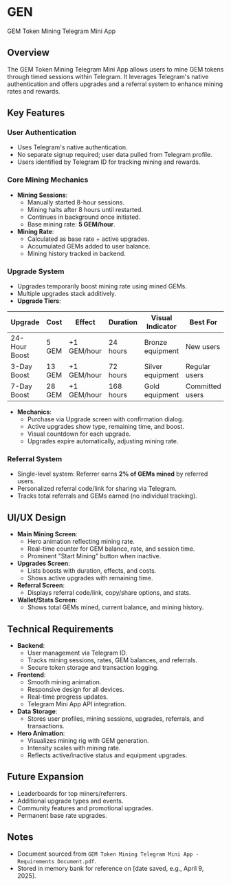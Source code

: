 # GEN
GEM Token Mining Telegram Mini App

## Overview
The GEM Token Mining Telegram Mini App allows users to mine GEM tokens through timed sessions within Telegram. It leverages Telegram's native authentication and offers upgrades and a referral system to enhance mining rates and rewards.

## Key Features

### User Authentication
- Uses Telegram's native authentication.
- No separate signup required; user data pulled from Telegram profile.
- Users identified by Telegram ID for tracking mining and rewards.

### Core Mining Mechanics
- **Mining Sessions**:
  - Manually started 8-hour sessions.
  - Mining halts after 8 hours until restarted.
  - Continues in background once initiated.
  - Base mining rate: **5 GEM/hour**.
- **Mining Rate**:
  - Calculated as base rate + active upgrades.
  - Accumulated GEMs added to user balance.
  - Mining history tracked in backend.

### Upgrade System
- Upgrades temporarily boost mining rate using mined GEMs.
- Multiple upgrades stack additively.
- **Upgrade Tiers**:

| Upgrade            | Cost       | Effect         | Duration      | Visual Indicator         | Best For                     |
|--------------------|------------|----------------|---------------|--------------------------|------------------------------|
| 24-Hour Boost      | 5 GEM      | +1 GEM/hour    | 24 hours      | Bronze equipment         | New users                    |
| 3-Day Boost        | 13 GEM     | +1 GEM/hour    | 72 hours      | Silver equipment         | Regular users                |
| 7-Day Boost        | 28 GEM     | +1 GEM/hour    | 168 hours     | Gold equipment           | Committed users              |

- **Mechanics**:
  - Purchase via Upgrade screen with confirmation dialog.
  - Active upgrades show type, remaining time, and boost.
  - Visual countdown for each upgrade.
  - Upgrades expire automatically, adjusting mining rate.

### Referral System
- Single-level system: Referrer earns **2% of GEMs mined** by referred users.
- Personalized referral code/link for sharing via Telegram.
- Tracks total referrals and GEMs earned (no individual tracking).

## UI/UX Design
- **Main Mining Screen**:
  - Hero animation reflecting mining rate.
  - Real-time counter for GEM balance, rate, and session time.
  - Prominent "Start Mining" button when inactive.
- **Upgrades Screen**:
  - Lists boosts with duration, effects, and costs.
  - Shows active upgrades with remaining time.
- **Referral Screen**:
  - Displays referral code/link, copy/share options, and stats.
- **Wallet/Stats Screen**:
  - Shows total GEMs mined, current balance, and mining history.

## Technical Requirements
- **Backend**:
  - User management via Telegram ID.
  - Tracks mining sessions, rates, GEM balances, and referrals.
  - Secure token storage and transaction logging.
- **Frontend**:
  - Smooth mining animation.
  - Responsive design for all devices.
  - Real-time progress updates.
  - Telegram Mini App API integration.
- **Data Storage**:
  - Stores user profiles, mining sessions, upgrades, referrals, and transactions.
- **Hero Animation**:
  - Visualizes mining rig with GEM generation.
  - Intensity scales with mining rate.
  - Reflects active/inactive status and equipment upgrades.

## Future Expansion
- Leaderboards for top miners/referrers.
- Additional upgrade types and events.
- Community features and promotional upgrades.
- Permanent base rate upgrades.

## Notes
- Document sourced from `GEM Token Mining Telegram Mini App - Requirements Document.pdf`.
- Stored in memory bank for reference on [date saved, e.g., April 9, 2025].
